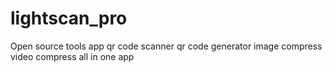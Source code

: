 # lightscan_pro
Open source tools app qr code scanner qr code generator image compress video compress all in one app
